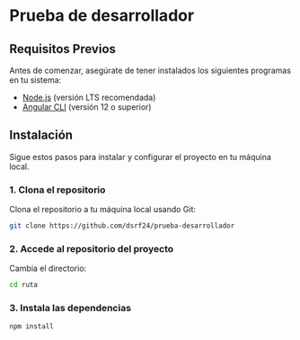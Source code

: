 # Prueba de desarrollador 

<!-- Este es un proyecto de Angular que proporciona [descripción breve del proyecto]. -->

## Requisitos Previos

Antes de comenzar, asegúrate de tener instalados los siguientes programas en tu sistema:

- [Node.js](https://nodejs.org/) (versión LTS recomendada)
- [Angular CLI](https://angular.io/cli) (versión 12 o superior)

## Instalación

Sigue estos pasos para instalar y configurar el proyecto en tu máquina local.

### 1. Clona el repositorio

Clona el repositorio a tu máquina local usando Git:

```bash
git clone https://github.com/dsrf24/prueba-desarrollador
```

### 2. Accede al repositorio del proyecto

Cambia el directorio:

```bash
cd ruta
```

### 3. Instala las dependencias

```bash
npm install
```
